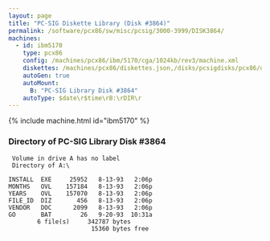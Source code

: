 ```yaml
---
layout: page
title: "PC-SIG Diskette Library (Disk #3864)"
permalink: /software/pcx86/sw/misc/pcsig/3000-3999/DISK3864/
machines:
  - id: ibm5170
    type: pcx86
    config: /machines/pcx86/ibm/5170/cga/1024kb/rev3/machine.xml
    diskettes: /machines/pcx86/diskettes.json,/disks/pcsigdisks/pcx86/diskettes.json
    autoGen: true
    autoMount:
      B: "PC-SIG Library Disk #3864"
    autoType: $date\r$time\rB:\rDIR\r
---
```


{% include machine.html id="ibm5170" %}

### Directory of PC-SIG Library Disk #3864

     Volume in drive A has no label
     Directory of A:\

    INSTALL  EXE     25952   8-13-93   2:06p
    MONTHS   OVL    157184   8-13-93   2:06p
    YEARS    OVL    157070   8-13-93   2:06p
    FILE_ID  DIZ       456   8-13-93   2:06p
    VENDOR   DOC      2099   8-13-93   2:06p
    GO       BAT        26   9-20-93  10:31a
            6 file(s)     342787 bytes
                           15360 bytes free
